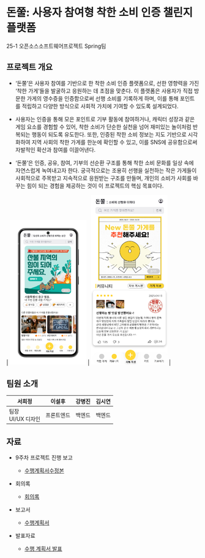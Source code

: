 # 돈쭐: 사용자 참여형 착한 소비 인증 챌린지 플랫폼

25-1 오픈소스소프트웨어프로젝트 Spring팀

## 프로젝트 개요
- ‘돈쭐’은 사용자 참여를 기반으로 한 착한 소비 인증 플랫폼으로, 선한 영향력을 가진 ‘착한 가게’들을 발굴하고 응원하는 데 초점을 맞춘다. 이 플랫폼은 사용자가 직접 방문한 가게의 영수증을 인증함으로써 선행 소비를 기록하게 하며, 이를 통해 포인트를 적립하고 다양한 방식으로 사회적 가치에 기여할 수 있도록 설계되었다.

- 사용자는 인증을 통해 모은 포인트로 기부 활동에 참여하거나, 캐릭터 성장과 같은 게임 요소를 경험할 수 있어, 착한 소비가 단순한 실천을 넘어 재미있는 놀이처럼 반복되는 행동이 되도록 유도한다. 또한, 인증된 착한 소비 정보는 지도 기반으로 시각화하여 지역 사회의 착한 가게를 한눈에 확인할 수 있고, 이를 SNS에 공유함으로써 자발적인 확산과 참여를 이끌어낸다.

- ‘돈쭐’은 인증, 공유, 참여, 기부의 선순환 구조를 통해 착한 소비 문화를 일상 속에 자연스럽게 녹여내고자 한다. 궁극적으로는 조용히 선행을 실천하는 작은 가게들이 사회적으로 주목받고 지속적으로 응원받는 구조를 만들며, 개인의 소비가 사회를 바꾸는 힘이 되는 경험을 제공하는 것이 이 프로젝트의 핵심 목표이다.


| <img src="images/main.png" width="200"/> | <img src="images/com.png" width="200"/> |


## 팀원 소개

| 서희정 | 이설후 | 강병진 | 김시연 |
|--------|--------|--------|--------|
| 팀장<br> UI/UX 디자인 | 프론트엔드 | 백엔드 | 백엔드 |

## 자료

- 9주차 프로젝트 진행 보고
  - [수행계획서수정본](./doc/1_1_OSSProj_02_Spring_수행계획서(0430).pdf)


- 회의록  
  - [회의록](./doc/회의록/)


- 보고서  
  - [수행계획서](./doc/1_1_OSSProj_02_Spring_수행계획서.pdf)
 

- 발표자료  
  - [수행 계획서 발표](./doc/제안발표/1_2_OSSProj_02_Spring_수행계획발표자료.pdf) 
  